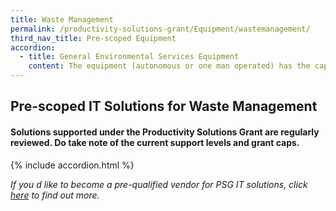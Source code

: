 ```yaml
---
title: Waste Management
permalink: /productivity-solutions-grant/Equipment/wastemanagement/
third_nav_title: Pre-scoped Equipment
accordion:
  - title: General Environmental Services Equipment
    content: The equipment (autonomous or one man operated) has the capability to facilitate the collection of waste from point to point. Examples of such capability include bin-lifting, towing, pulling, transporting etc.<br/><br/><a href='/productivity-solutions-grant/solutionrepo/solution35' target='_blank' style='color:#037e8a'>Battery operated waste collection equipment</a><br/><br/><br/>Machine equipped with cutting or shearing or crushing system(s) to reduce the volume of solid waste/recyclables.<br/><br/><a href='/productivity-solutions-grant/solutionrepo/solution60' target='_blank' style='color:#037e8a'>Industrial crusher/shredder</a><br/><br/><br/>The system is designed to lift and wash the waste bins automatically with only one man needed to operate the system.<br/><br/><a href='/productivity-solutions-grant/solutionrepo/solution74' target='_blank' style='color:#037e8a'>Mobile/static refuse bin washing system</a><br/><br/><br/>The food waste recycling system with the provision of the in-sink-grinder/ in-feed station is able to convert recycle food waste into organic fertilisers/ compost/ discharge in liquid form. It will reduce the needs for separation, transportation and collection of these food waste for disposal.<br/><br/><a href='/productivity-solutions-grant/solutionrepo/solution81' target='_blank' style='color:#037e8a'>On-site food waste recycling system</a><br/><br/><br/>A plastic washing line is used to wash and convert dirty plastic materials into dry clean plastics suitable for recycling.<br/><br/><a href='/productivity-solutions-grant/solutionrepo/solution84' target='_blank' style='color:#037e8a'>Plastics washing system</a><br/><br/><br/>The side loader system, which comprises of a side loading compactor body mounted onto a vehicle chassis and the use of compatible collection bins, allows the driver to remotely operate the collection process in the cabin. The collection vehicle must be fitted with an on board camera system for ease of visibility of remote side loading operation and safety, a tonnage monitoring system for the tracking of tonnage of waste/recyclables collected in each premises.<br/><br/><a href='/productivity-solutions-grant/solutionrepo/solution120' target='_blank' style='color:#037e8a'>Side-loader waste collection system</a><br/><br/><br/>The equipment using sensors to detect and compacts materials automatically to facilitate the transportation of the materials.<br/><br/><a href='/productivity-solutions-grant/solutionrepo/solution121' target='_blank' style='color:#037e8a'>Smart Baler System</a><br/><br/><br/>The equipment should allow Users to monitor bin fill levels with multiple fill level settings, send notifications to collectors when bins are reaching capacity and preferably with software to allow Users to gather data for trend analytics.<br/><br/><a href='/productivity-solutions-grant/solutionrepo/solution122' target='_blank' style='color:#037e8a'>Smart litter bin with compactor function</a><br/><br/><br/>Waste-handling system integrated with smart features to enable on-demand waste collection. The equipment must minimally be equipped with sensors such as fill-level or weight monitoring system which allows operators and premises owners to monitor and react to its usage, efficiency and fill level to enable on-demand waste collection.<br/><br/><a href='/productivity-solutions-grant/solutionrepo/solution123' target='_blank' style='color:#037e8a'>Smart mobile/static compactors</a><br/><br/><br/>Waste-handling system integrated with compactor, fill-level sensor(s), weight monitoring and communication system(s) to enable on-demand waste collection.<br/><br/><a href='/productivity-solutions-grant/solutionrepo/solution124' target='_blank' style='color:#037e8a'>Smart static compactor in bin centre</a><br/><br/><br/>The Smart Waste Oil Collection System, which is equipped with diagnostics, fill-level sensors and data management system, transports waste oil from the fryer to the waste oil containment tank with minimal human intervention.<br/><br/><a href='/productivity-solutions-grant/solutionrepo/solution126' target='_blank' style='color:#037e8a'>Smart Waste Oil Collection System</a><br/><br/><br/>Forklift with load capacity from 1.5 ton to 10 ton, that is able to lift, move and/or stack materials, with only one operator.<br/><br/><a href='/productivity-solutions-grant/solutionrepo/solution181' target='_blank' style='color:#037e8a'>Warehousing system - forklift</a><br/><br/><br/>Pallet with load capacity ranging from 1.2 ton to 2.5 ton, that is able to transport or stack the pallets, with only one operator.<br/><br/><a href='/productivity-solutions-grant/solutionrepo/solution182' target='_blank' style='color:#037e8a'>Warehousing system - pallet transporter/stacker</a><br/><br/><br/>Reach truck with load capacity ranging from 1.2 ton to 2.5 ton, that is able to reach loads located high up in racks, with only one operator.<br/><br/><a href='/productivity-solutions-grant/solutionrepo/solution183' target='_blank' style='color:#037e8a'>Warehousing system- reach truck</a><br/><br/><br/>The plastics waste recycling system with the provision of automated sorting, friction cleaning, and extrusion technology is able to process polymer streams  (i.e. PET, LDPE , HDPE  or PP ) into high quality recycled plastic compounds such as processed pellets or flakes.<br/><br/><a href='/productivity-solutions-grant/solutionrepo/solution184' target='_blank' style='color:#037e8a'>Plastic Recycling System</a><br/><br/><br/>Forklift with load capacity from 1.5 ton to 10 ton, that is able to lift, move and/or stack materials, with only one operator.<br/><br/><a href='/productivity-solutions-grant/solutionrepo/solution275' target='_blank' style='color:#037e8a'>Engine/Electric- powered forklift</a><br/><br/><br/>Pallet with load capacity ranging from 1.2 ton to 2.5 ton, that is able to transport or stack the pallets, with only one operator.<br/><br/><a href='/productivity-solutions-grant/solutionrepo/solution276' target='_blank' style='color:#037e8a'>Electric pallet transporter/stacker</a><br/><br/><br/>Reach truck with load capacity ranging from 1.2 ton to 2.5 ton, that is able to reach loads located high up in racks, with only one operator.<br/><br/><a href='/productivity-solutions-grant/solutionrepo/solution277' target='_blank' style='color:#037e8a'>Electric reach truck</a><br/>
---
```


## Pre-scoped IT Solutions for Waste Management

#### Solutions supported under the Productivity Solutions Grant are regularly reviewed. Do take note of the current support levels and grant caps.

{% include accordion.html %}

*If you d like to become a pre-qualified vendor for PSG IT solutions, click <a target='_blank' href='https://www.imda.gov.sg/icmvendors' >here</a> to find out more.*

